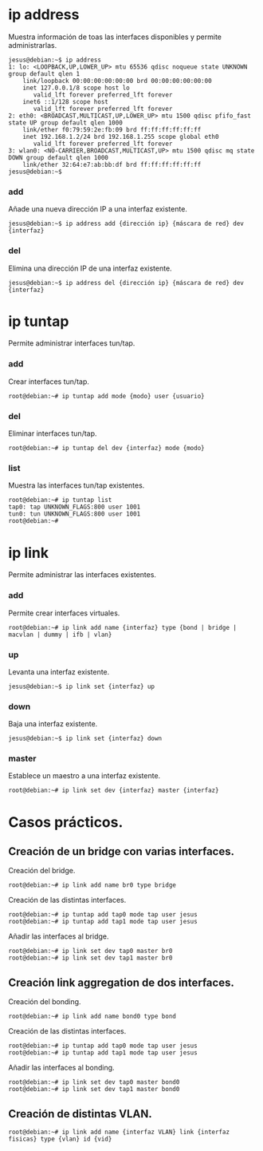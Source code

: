 # ip address
Muestra información de toas las interfaces disponibles y permite administrarlas.
~~~
jesus@debian:~$ ip address
1: lo: <LOOPBACK,UP,LOWER_UP> mtu 65536 qdisc noqueue state UNKNOWN group default qlen 1
    link/loopback 00:00:00:00:00:00 brd 00:00:00:00:00:00
    inet 127.0.0.1/8 scope host lo
       valid_lft forever preferred_lft forever
    inet6 ::1/128 scope host 
       valid_lft forever preferred_lft forever
2: eth0: <BROADCAST,MULTICAST,UP,LOWER_UP> mtu 1500 qdisc pfifo_fast state UP group default qlen 1000
    link/ether f0:79:59:2e:fb:09 brd ff:ff:ff:ff:ff:ff
    inet 192.168.1.2/24 brd 192.168.1.255 scope global eth0
       valid_lft forever preferred_lft forever
3: wlan0: <NO-CARRIER,BROADCAST,MULTICAST,UP> mtu 1500 qdisc mq state DOWN group default qlen 1000
    link/ether 32:64:e7:ab:bb:df brd ff:ff:ff:ff:ff:ff
jesus@debian:~$ 
~~~


### add 
Añade una nueva dirección IP a una interfaz existente.
~~~
jesus@debian:~$ ip address add {dirección ip} {máscara de red} dev {interfaz}
~~~


### del
Elimina una dirección IP de una interfaz existente.
~~~
jesus@debian:~$ ip address del {dirección ip} {máscara de red} dev {interfaz}
~~~


# ip tuntap
Permite administrar interfaces tun/tap.


### add 
Crear interfaces tun/tap.
~~~
root@debian:~# ip tuntap add mode {modo} user {usuario}
~~~


### del
Eliminar interfaces tun/tap.
~~~
root@debian:~# ip tuntap del dev {interfaz} mode {modo}
~~~


### list
Muestra las interfaces tun/tap existentes.
~~~
root@debian:~# ip tuntap list
tap0: tap UNKNOWN_FLAGS:800 user 1001
tun0: tun UNKNOWN_FLAGS:800 user 1001
root@debian:~# 
~~~


# ip link
Permite administrar las interfaces existentes.


### add
Permite crear interfaces virtuales.
~~~
root@debian:~# ip link add name {interfaz} type {bond | bridge | macvlan | dummy | ifb | vlan}
~~~


### up
Levanta una interfaz existente.
~~~
jesus@debian:~$ ip link set {interfaz} up
~~~


### down
Baja una interfaz existente.
~~~
jesus@debian:~$ ip link set {interfaz} down
~~~


### master
Establece un maestro a una interfaz existente.
~~~
root@debian:~# ip link set dev {interfaz} master {interfaz}
~~~


# Casos prácticos.

## Creación de un bridge con varias interfaces.
Creación del bridge.
~~~
root@debian:~# ip link add name br0 type bridge
~~~


Creación de las distintas interfaces.
~~~
root@debian:~# ip tuntap add tap0 mode tap user jesus
root@debian:~# ip tuntap add tap1 mode tap user jesus
~~~


Añadir las interfaces al bridge.
~~~
root@debian:~# ip link set dev tap0 master br0
root@debian:~# ip link set dev tap1 master br0
~~~


## Creación link aggregation de dos interfaces.
Creación del bonding.
~~~
root@debian:~# ip link add name bond0 type bond
~~~


Creación de las distintas interfaces.
~~~
root@debian:~# ip tuntap add tap0 mode tap user jesus
root@debian:~# ip tuntap add tap1 mode tap user jesus
~~~


Añadir las interfaces al bonding.
~~~
root@debian:~# ip link set dev tap0 master bond0
root@debian:~# ip link set dev tap1 master bond0
~~~


## Creación de distintas VLAN.
~~~
root@debian:~# ip link add name {interfaz VLAN} link {interfaz fisicas} type {vlan} id {vid}
~~~

